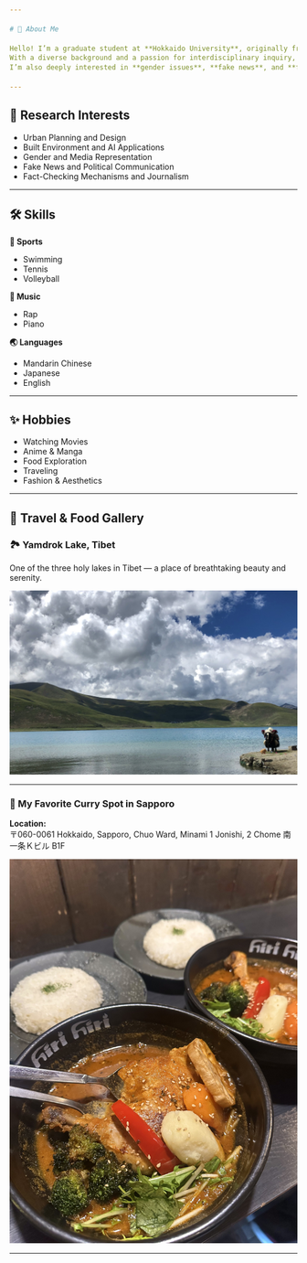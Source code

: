 ```yaml
---

# 👋 About Me

Hello! I’m a graduate student at **Hokkaido University**, originally from **China**.  
With a diverse background and a passion for interdisciplinary inquiry, I’m currently exploring the intersection of **urban planning**, **architectural environments**, and **artificial intelligence**.  
I’m also deeply interested in **gender issues**, **fake news**, and **fact-checking systems** in media studies.

---
```


## 🔬 Research Interests

- Urban Planning and Design  
- Built Environment and AI Applications  
- Gender and Media Representation  
- Fake News and Political Communication  
- Fact-Checking Mechanisms and Journalism

---

## 🛠️ Skills

**🏀 Sports**  
- Swimming  
- Tennis  
- Volleyball  

**🎵 Music**  
- Rap  
- Piano  

**🌏 Languages**  
- Mandarin Chinese 
- Japanese 
- English 

---

## ✨ Hobbies

- Watching Movies  
- Anime & Manga  
- Food Exploration  
- Traveling  
- Fashion & Aesthetics

---

## 📸 Travel & Food Gallery

### 🏞 Yamdrok Lake, Tibet

One of the three holy lakes in Tibet — a place of breathtaking beauty and serenity.

![Yamdrok Lake](assets/images/yamdrok.jpg)

---

### 🍛 My Favorite Curry Spot in Sapporo

**Location:**  
〒060-0061 Hokkaido, Sapporo, Chuo Ward, Minami 1 Jonishi, 2 Chome 南一条Ｋビル B1F

![Soup Curry in Sapporo](assets/images/curry.jpg)

---

